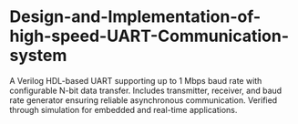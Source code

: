 # Design-and-Implementation-of-high-speed-UART-Communication-system
A Verilog HDL-based UART supporting up to 1 Mbps baud rate with configurable N-bit data transfer. Includes transmitter, receiver, and baud rate generator ensuring reliable asynchronous communication. Verified through simulation for embedded and real-time applications.
